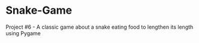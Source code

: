 # Snake-Game
Project #6 - A classic game about a snake eating food to lengthen its length using Pygame
